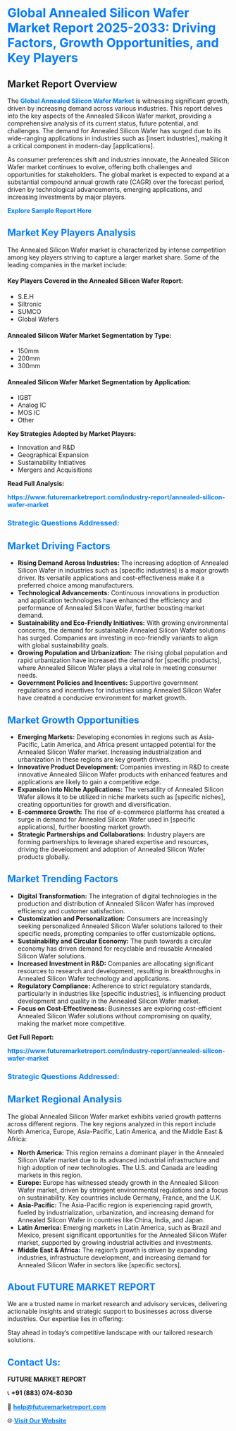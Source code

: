 <h1 style="color: #007BFF;">Global Annealed Silicon Wafer Market Report 2025-2033: Driving Factors, Growth Opportunities, and Key Players</h1>

<section id="overview">
<h2>Market Report Overview</h2>
<p>The <a href="https://www.futuremarketreport.com/industry-report/annealed-silicon-wafer-market" style="color: #007BFF; text-decoration: none;"><strong>Global Annealed Silicon Wafer Market</strong></a> is witnessing significant growth, driven by increasing demand across various industries. This report delves into the key aspects of the Annealed Silicon Wafer market, providing a comprehensive analysis of its current status, future potential, and challenges. The demand for Annealed Silicon Wafer has surged due to its wide-ranging applications in industries such as [insert industries], making it a critical component in modern-day [applications].</p>
<p>As consumer preferences shift and industries innovate, the Annealed Silicon Wafer market continues to evolve, offering both challenges and opportunities for stakeholders. The global market is expected to expand at a substantial compound annual growth rate (CAGR) over the forecast period, driven by technological advancements, emerging applications, and increasing investments by major players.</p>
</section>

<section id="overview">
<p><a href="https://www.futuremarketreport.com/request-sample/reportId=76764" style="color: #007BFF; text-decoration: none;"><strong>Explore Sample Report Here</strong></a></p>
</section>

<section id="key-players">
<h2 style="color: #007BFF;">Market Key Players Analysis</h2>
<p>The Annealed Silicon Wafer market is characterized by intense competition among key players striving to capture a larger market share. Some of the leading companies in the market include:</p>
<h4>Key Players Covered in the Annealed Silicon Wafer Report:</h4>
<ul><li>S.E.H</li><li>Siltronic</li><li>SUMCO</li><li>Global Wafers</li></ul>
<h4>Annealed Silicon Wafer Market Segmentation by Type:</h4>
<ul><li>150mm</li><li>200mm</li><li>300mm</li></ul>

<h4>Annealed Silicon Wafer Market Segmentation by Application:</h4>
<ul><li>IGBT</li><li>Analog IC</li><li>MOS IC</li><li>Other</li></ul>
<p><strong>Key Strategies Adopted by Market Players:</strong></p>
<ul>
<li>Innovation and R&D</li>
<li>Geographical Expansion</li>
<li>Sustainability Initiatives</li>
<li>Mergers and Acquisitions</li>
</ul>
</section>

<section>
<p><strong>Read Full Analysis: </strong></p><a href="https://www.futuremarketreport.com/industry-report/annealed-silicon-wafer-market" style="color: #007BFF; text-decoration: none;"><strong>https://www.futuremarketreport.com/industry-report/annealed-silicon-wafer-market</strong></a>
<h3 style="color: #007BFF;">Strategic Questions Addressed:</h3>
</section>

<section id="driving-factors">
<h2 style="color: #007BFF;">Market Driving Factors</h2>
<ul>
<li><strong>Rising Demand Across Industries:</strong> The increasing adoption of Annealed Silicon Wafer in industries such as [specific industries] is a major growth driver. Its versatile applications and cost-effectiveness make it a preferred choice among manufacturers.</li>
<li><strong>Technological Advancements:</strong> Continuous innovations in production and application technologies have enhanced the efficiency and performance of Annealed Silicon Wafer, further boosting market demand.</li>
<li><strong>Sustainability and Eco-Friendly Initiatives:</strong> With growing environmental concerns, the demand for sustainable Annealed Silicon Wafer solutions has surged. Companies are investing in eco-friendly variants to align with global sustainability goals.</li>
<li><strong>Growing Population and Urbanization:</strong> The rising global population and rapid urbanization have increased the demand for [specific products], where Annealed Silicon Wafer plays a vital role in meeting consumer needs.</li>
<li><strong>Government Policies and Incentives:</strong> Supportive government regulations and incentives for industries using Annealed Silicon Wafer have created a conducive environment for market growth.</li>
</ul>
</section>

<section id="growth-opportunities">
<h2 style="color: #007BFF;">Market Growth Opportunities</h2>
<ul>
<li><strong>Emerging Markets:</strong> Developing economies in regions such as Asia-Pacific, Latin America, and Africa present untapped potential for the Annealed Silicon Wafer market. Increasing industrialization and urbanization in these regions are key growth drivers.</li>
<li><strong>Innovative Product Development:</strong> Companies investing in R&D to create innovative Annealed Silicon Wafer products with enhanced features and applications are likely to gain a competitive edge.</li>
<li><strong>Expansion into Niche Applications:</strong> The versatility of Annealed Silicon Wafer allows it to be utilized in niche markets such as [specific niches], creating opportunities for growth and diversification.</li>
<li><strong>E-commerce Growth:</strong> The rise of e-commerce platforms has created a surge in demand for Annealed Silicon Wafer used in [specific applications], further boosting market growth.</li>
<li><strong>Strategic Partnerships and Collaborations:</strong> Industry players are forming partnerships to leverage shared expertise and resources, driving the development and adoption of Annealed Silicon Wafer products globally.</li>
</ul>
</section>

<section id="trending-factors">
<h2 style="color: #007BFF;">Market Trending Factors</h2>
<ul>
<li><strong>Digital Transformation:</strong> The integration of digital technologies in the production and distribution of Annealed Silicon Wafer has improved efficiency and customer satisfaction.</li>
<li><strong>Customization and Personalization:</strong> Consumers are increasingly seeking personalized Annealed Silicon Wafer solutions tailored to their specific needs, prompting companies to offer customizable options.</li>
<li><strong>Sustainability and Circular Economy:</strong> The push towards a circular economy has driven demand for recyclable and reusable Annealed Silicon Wafer solutions.</li>
<li><strong>Increased Investment in R&D:</strong> Companies are allocating significant resources to research and development, resulting in breakthroughs in Annealed Silicon Wafer technology and applications.</li>
<li><strong>Regulatory Compliance:</strong> Adherence to strict regulatory standards, particularly in industries like [specific industries], is influencing product development and quality in the Annealed Silicon Wafer market.</li>
<li><strong>Focus on Cost-Effectiveness:</strong> Businesses are exploring cost-efficient Annealed Silicon Wafer solutions without compromising on quality, making the market more competitive.</li>
</ul>
</section>

<section>
<p><strong>Get Full Report: </strong></p><a href="https://www.futuremarketreport.com/industry-report/annealed-silicon-wafer-market" style="color: #007BFF; text-decoration: none;"><strong>https://www.futuremarketreport.com/industry-report/annealed-silicon-wafer-market</strong></a>
<h3 style="color: #007BFF;">Strategic Questions Addressed:</h3>
</section>


<section id="regional-analysis">
<h2 style="color: #007BFF;">Market Regional Analysis</h2>
<p>The global Annealed Silicon Wafer market exhibits varied growth patterns across different regions. The key regions analyzed in this report include North America, Europe, Asia-Pacific, Latin America, and the Middle East & Africa:</p>
<ul>
<li><strong>North America:</strong> This region remains a dominant player in the Annealed Silicon Wafer market due to its advanced industrial infrastructure and high adoption of new technologies. The U.S. and Canada are leading markets in this region.</li>
<li><strong>Europe:</strong> Europe has witnessed steady growth in the Annealed Silicon Wafer market, driven by stringent environmental regulations and a focus on sustainability. Key countries include Germany, France, and the U.K.</li>
<li><strong>Asia-Pacific:</strong> The Asia-Pacific region is experiencing rapid growth, fueled by industrialization, urbanization, and increasing demand for Annealed Silicon Wafer in countries like China, India, and Japan.</li>
<li><strong>Latin America:</strong> Emerging markets in Latin America, such as Brazil and Mexico, present significant opportunities for the Annealed Silicon Wafer market, supported by growing industrial activities and investments.</li>
<li><strong>Middle East & Africa:</strong> The region’s growth is driven by expanding industries, infrastructure development, and increasing demand for Annealed Silicon Wafer in sectors like [specific sectors].</li>
</ul>
</section>

<footer>
<h2 style="color: #007BFF;">About FUTURE MARKET REPORT</h2>
<p>We are a trusted name in market research and advisory services, delivering actionable insights and strategic support to businesses across diverse industries. Our expertise lies in offering:</p>

<p>Stay ahead in today’s competitive landscape with our tailored research solutions.</p>

<h2 style="color: #007BFF;">Contact Us:</h2>
<p><strong>FUTURE MARKET REPORT</strong></p>
<p>📞 <strong>+91 (883) 074-8030</strong></p>
<p>📧 <strong><a href="mailto:help@futuremarketreport.com" style="color: #007BFF;">help@futuremarketreport.com</a></strong></p>
<p>🌐 <strong><a href="https://www.futuremarketreport.com/" style="color: #007BFF;">Visit Our Website</a></strong></p>
</footer>